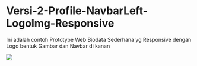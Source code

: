 # Versi-2-Profile-NavbarLeft-LogoImg-Responsive
 Ini adalah contoh Prototype Web Biodata Sederhana yg Responsive dengan Logo bentuk Gambar dan Navbar di kanan
 
  <img src="https://github.com/ahmadsyaifuddin-99/Versi-2-Profile-NavbarRight-LogoImg-Responsive/assets/77381720/5cf2245d-5306-42ef-95c7-e0c18c328083"/>


